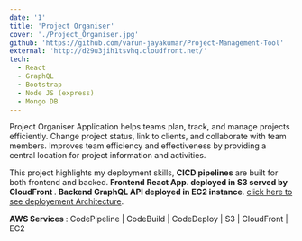 ```yaml
---
date: '1'
title: 'Project Organiser'
cover: './Project_Organiser.jpg'
github: 'https://github.com/varun-jayakumar/Project-Management-Tool'
external: 'http://d29u3jih1tsvhq.cloudfront.net/'
tech:
  - React
  - GraphQL
  - Bootstrap
  - Node JS (express)
  - Mongo DB
---
```


Project Organiser Application helps teams plan, track, and manage projects efficiently. Change project status, link to clients, and collaborate with team members. Improves team efficiency and effectiveness by providing a central location for project information and activities.

This project highlights my deployment skills, <b>CICD pipelines</b> are built for both frontend and backed.<b> Frontend React App. deployed in S3 served by CloudFront </b>.
<b> Backend GraphQL API deployed in EC2 instance</b>. [click here to see deployement Architecture](https://www.canva.com/design/DAFXMshqZJM/vvFfLc1GOe5K-T15yrLBaQ/view?utm_content=DAFXMshqZJM&utm_campaign=designshare&utm_medium=link&utm_source=publishsharelink).

<b> AWS Services </b>: CodePipeline | CodeBuild | CodeDeploy | S3 | CloudFront | EC2

 <!-- Available on [Visual Studio Marketplace](https://marketplace.visualstudio.com/items?itemName=brittanychiang.halcyon-vscode), [Package Control](https://packagecontrol.io/packages/Halcyon%20Theme), [Atom Package Manager](https://atom.io/themes/halcyon-syntax), and [npm](https://www.npmjs.com/package/hyper-halcyon-theme). -->
